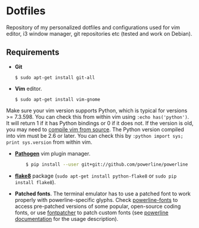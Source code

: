 # Dotfiles
Repository of my personalized dotfiles and configurations used for vim editor, i3 window manager, git repositories etc (tested and work on Debian).

## Requirements
- **Git**

    `$ sudo apt-get install git-all`

- **Vim** editor.

    `$ sudo apt-get install vim-gnome`

Make sure your vim version supports Python, which is typical for versions >= 7.3.598. You can check this from within vim using `:echo has('python')`. It will return 1 if it has Python bindings or 0 if it does not. If the version is old, you may need to [compile vim from source](https://github.com/Valloric/YouCompleteMe/wiki/Building-Vim-from-source). The Python version compiled into vim must be 2.6 or later. You can check this by `:python import sys; print sys.version` from within vim.

- [**Pathogen**](https://github.com/tpope/vim-pathogen) vim plugin manager.

    ```sh
        $ pip install --user git+git://github.com/powerline/powerline
    ```
- [**flake8**](https://pypi.python.org/pypi/flake8/) package (`sudo apt-get install python-flake8` or `sudo pip install flake8`).
- **Patched fonts**. The terminal emulator has to use a patched font to work properly with powerline-specific glyphs. Check [powerline-fonts](https://github.com/powerline/fonts) to access pre-patched versions of some popular, open-source coding fonts, or use [fontpatcher](https://github.com/powerline/fontpatcher) to patch custom fonts (see [powerline documentation](https://apw-bash-settings.readthedocs.io/en/latest/fontpatching.html) for the usage description).
